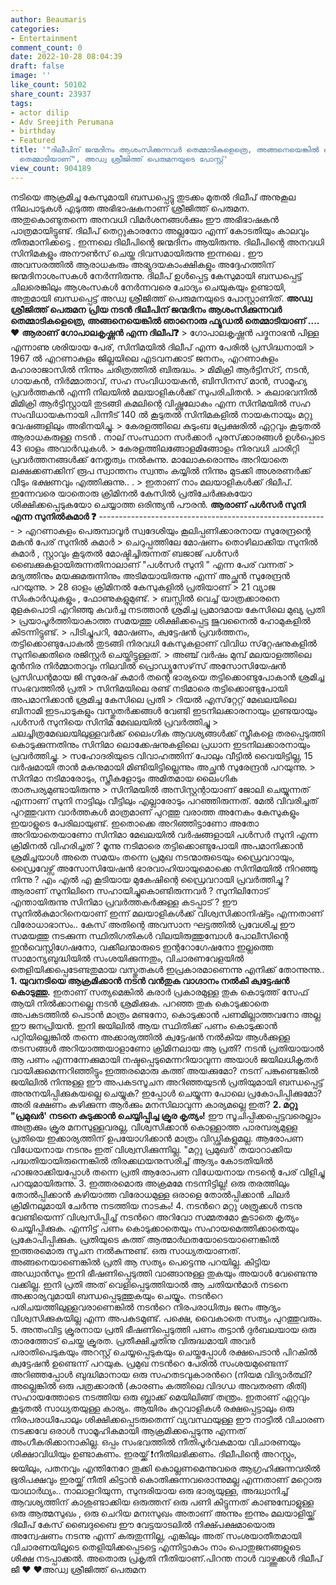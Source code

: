 ```yaml
---
author: Beaumaris
categories:
- Entertainment
comment_count: 0
date: 2022-10-28 08:04:39
draft: false
image: ''
like_count: 50102
share_count: 23937
tags:
- actor dilip
- Adv Sreejith Perumana
- birthday
- Featured
title: '"ദിലീപിന് ജന്മദിനം ആശംസിക്കുന്നവർ തെമ്മാടികളെത്രെ, അങ്ങനെയെങ്കിൽ ഞാനൊരു ഫ്യൂഡൽ
  തെമ്മാടിയാണ്", അഡ്വ ശ്രീജിത്ത് പെരുമനയുടെ പോസ്റ്റ്'
view_count: 904189
---
```


നടിയെ ആക്രമിച്ച കേസുമായി ബന്ധപ്പെട്ടു തുടക്കം മുതൽ ദിലീപ് അനുകൂല നിലപാടുകൾ എടുത്ത അഭിഭാഷകനാണ് ശ്രീജിത്ത് പെരുമന. അതുകൊണ്ടുതന്നെ അനവധി വിമർശനങ്ങൾക്കും ഈ അഭിഭാഷകൻ പാത്രമായിട്ടുണ്ട്. ദിലീപ് തെറ്റുകാരനോ അല്ലയോ എന്ന് കോടതിയും കാലവും തീരുമാനിക്കട്ടെ . ഇന്നലെ ദിലീപിന്റെ ജന്മദിനം ആയിരുന്നു. ദിലീപിന്റെ അനവധി സിനിമകളും അനൗൺസ് ചെയ്ത ദിവസമായിരുന്നു ഇന്നലെ . ഈ അവസരത്തിൽ ആരാധകരും അഭ്യുദയകാംക്ഷികളും അദ്ദേഹത്തിന് ജന്മദിനാശംസകൾ നേർന്നിരുന്നു. ദിലീപ് ഉൾപ്പെട്ട കേസുമായി ബന്ധപ്പെട്ട് ചിലരെങ്കിലും ആശംസകൾ നേർന്നവരെ ചോദ്യം ചെയുകയും ഉണ്ടായി, അതുമായി ബന്ധപ്പെട്ട് അഡ്വ ശ്രീജിത്ത് പെരുമനയുടെ പോസ്റ്റാണിത്. **അഡ്വ ശ്രീജിത്ത് പെരുമന** **പ്രിയ നടൻ ദിലീപിന് ജന്മദിനം ആശംസിക്കുന്നവർ തെമ്മാടികളെത്രെ, അങ്ങനെയെങ്കിൽ ഞാനൊരു ഫ്യൂഡൽ തെമ്മാടിയാണ് .... ❤️** **ആരാണ് ഗോപാലകൃഷ്ണൻ എന്ന ദിലീപ്❓️** > ഗോപാലകൃഷ്ണൻ പദ്മനാഭൻ പിള്ള എന്നാണു ശരിയായ പേര്, സിനിമയിൽ ദിലീപ് എന്ന പേരിൽ പ്രസിദ്ധനായി > 1967 ൽ എറണാകുളം ജില്ലയിലെ എടവനക്കാട് ജനനം, എറണാകുളം മഹാരാജാസിൽ നിന്നും ചരിത്രത്തിൽ ബിരുദ്ധം. > മിമിക്രി ആർട്ടിസ്റ്, നടൻ, ഗായകൻ, നിർമ്മാതാവ്, സഹ സംവിധായകൻ, ബിസിനസ് മാൻ, സാമൂഹ്യ പ്രവർത്തകൻ എന്നീ നിലയിൽ മലയാളികൾക്ക് സുപരിചിതൻ. > കലാഭവനിൽ മിമിക്രി ആർട്ടിസ്റ്റായി തുടങ്ങി കമലിന്റെ വിഷ്ണുലോകം എന്ന സിനിമയിൽ സഹ സംവിധായകനായി പിന്നീട് 140 ൽ കൂടുതൽ സിനിമകളിൽ നായകനായും മറ്റു വേഷങ്ങളിലും അഭിനയിച്ചു. > കേരളത്തിലെ കുടുംബ പ്രേക്ഷരിൽ ഏറ്റവും കൂടുതൽ ആരാധകരുള്ള നടൻ . നാല് സംസ്ഥാന സർക്കാർ പുരസ്‌ക്കാരങ്ങൾ ഉൾപ്പെടെ 43 ഓളം അവാർഡുകൾ. > കേരളത്തിലങ്ങോളമിങ്ങോളം നിരവധി ചാരിറ്റി പ്രവർത്തനങ്ങൾക്ക് നേതൃത്വം നൽകുന്നു. മാലോകരൊന്നും അറിയാതെ ലക്ഷക്കണക്കിന് രൂപ സ്വാന്തനം സ്വന്തം കയ്യിൽ നിന്നും മുടക്കി അശരണർക്ക് വീടും ഭക്ഷണവും എത്തിക്കുന്നു.. . > ഇതാണ് നാം മലയാളികൾക്ക് ദിലീപ്. ഇന്നേവരെ യാതൊരു ക്രിമിനൽ കേസിൽ പ്രതിചേർക്കുകയോ ശിക്ഷിക്കപ്പെടുകയോ ചെയ്യാത്ത ഒരിന്ത്യൻ പൗരൻ. **ആരാണ് പൾസർ സുനി എന്ന സുനിൽകുമാർ ❓️** \--------------------------------------------------------- > എറണാകുളം പെരുമ്പാവൂർ സ്വദേശിയും കൂലിപ്പണിക്കാരനായ സുരേന്ദ്രന്റെ മകൻ പേര് സുനിൽ കുമാർ > ചെറുപ്പത്തിലേ മോഷണം തൊഴിലാക്കിയ സുനിൽ കുമാർ , സ്റ്റാവും കൂടുതൽ മോഷ്ടിച്ചിരുന്നത് ബജാജ് പൾസർ ബൈക്കുകളായിരുന്നതിനാലാണ് "പൾസർ സുനി " എന്ന പേര് വന്നത് > മദ്യത്തിനും മയക്കുമരുന്നിനും അടിമയായിരുന്നു എന്ന് അച്ഛൻ സുരേന്ദ്രൻ പറയുന്നു. > 28 ഓളം ക്രിമിനൽ കേസുകളിൽ പ്രതിയാണ് > 21 വ്യാജ സിംകാർഡുകളും , ഫോണുകളുമുണ്ട്. > ബസ്സിൽ വെച്ച് യാത്രക്കാരനെ മുളകുപൊടി എറിഞ്ഞു കവർച്ച നടത്താൻ ശ്രമിച്ച പ്രമാദമായ കേസിലെ മുഖ്യ പ്രതി > പ്രയാപൂർത്തിയാകാത്ത സമയത്തു ശിക്ഷിക്കപ്പെട്ട ജുവനൈൽ ഹോമുകളിൽ കിടന്നിട്ടുണ്ട്. > പിടിച്ചുപറി, മോഷണം, ക്വട്ടേഷന്‍ പ്രവര്‍ത്തനം, തട്ടിക്കൊണ്ടുപോകൽ തുടങ്ങി നിരവധി കേസുകളാണ് വിവിധ സ്‌റ്റേഷനുകളില്‍ സുനിക്കെതിരെ രജിസ്റ്റര്‍ ചെയ്തിട്ടുള്ളത്. > അഞ്ച് വര്‍ഷം മുമ്പ് മലയാളത്തിലെ മുന്‍നിര നിര്‍മ്മാതാവും നിലവില്‍ പ്രൊഡ്യൂസേഴ്‌സ് അസോസിയേഷന്‍ പ്രസിഡന്റമായ ജി സുരേഷ് കുമാര്‍ തന്റെ ഭാര്യയെ തട്ടിക്കൊണ്ടുപോകാന്‍ ശ്രമിച്ച സംഭവത്തില്‍ പ്രതി > സിനിമയിലെ രണ്ട് നടിമാരെ തട്ടിക്കൊണ്ടുപോയി അപമാനിക്കാൻ ശ്രമിച്ച കേസിലെ പ്രതി > റിയല്‍ എസ്‌റ്റേറ്റ് മേഖലയിലെ ബിനാമി ഇടപാടുകളും വസ്തുതര്‍ക്കങ്ങള്‍ വേണ്ടി ഇടനിലക്കാരനായും ഗുണ്ടയായും പള്‍സര്‍ സുനിയെ സിനിമ മേഖലയിൽ പ്രവർത്തിച്ചു > ചലച്ചിത്രമേഖലയിലുള്ളവര്‍ക്ക് ലൈംഗിക ആവശ്യങ്ങള്‍ക്ക് സ്ത്രീകളെ തരപ്പെടുത്തി കൊടുക്കുന്നതിനും സിനിമാ ലൊക്കേഷനുകളിലെ പ്രധാന ഇടനിലക്കാരനായും പ്രവർത്തിച്ചു. > സഹോദരിയുടെ വിവാഹത്തിന് പോലും വീട്ടിൽ വൈയിട്ടില്ല, 15 വര്‍ഷമായി താന്‍ മകനുമായി മിണ്ടിയിട്ടില്ലെന്നും അച്ഛൻ സുരേന്ദ്രന്‍ പറയുന്നു. > സിനിമാ നടിമാരോടും, സ്ത്രീകളോടും അമിതമായ ലൈംഗിക താത്പര്യമുണ്ടായിരുന്നു > സിനിമയില്‍ അസിസ്റ്റന്റായാണ് ജോലി ചെയ്യുന്നത് എന്നാണ് സുനി നാട്ടിലും വീട്ടിലും എല്ലാരോടും പറഞ്ഞിരുന്നത്. മേൽ വിവരിച്ചത് പുറത്തുവന്ന വാർത്തകൾ മാത്രമാണ് പുറത്തു വരാത്ത അനേകം കേസുകളും ഇയാളുടെ പേരിലായുണ്ട്. ഇതൊക്കെ അറിഞ്ഞിട്ടാണോ അതോ അറിയാതെയാണോ സിനിമാ മേഖലയിൽ വർഷങ്ങളായി പൾസർ സുനി എന്ന ക്രിമിനൽ വിഹരിച്ചത് ? മൂന്നു നടിമാരെ തട്ടിക്കൊണ്ടുപോയി അപമാനിക്കാൻ ശ്രമിച്ചയാൾ അതെ സമയം തന്നെ പ്രമുഖ നടന്മാരുടെയും ഡ്രൈവറായും, ഡ്രൈവേഴ്സ് അസോസിയേഷൻ ഭാരവാഹിയായുമൊക്കെ സിനിമയിൽ നിറഞ്ഞു നിന്നു ? എം എൽ എ കൂടിയായ മുകേഷിന്റെ ഡ്രൈവറായി പ്രവർത്തിച്ചു ? ആരാണ് സുനിലിനെ സഹായിച്ചുകൊണ്ടിരുന്നവർ ? സുനിലിനോട് എന്തായിരുന്നു സിനിമാ പ്രവർത്തകർക്കുള്ള കടപ്പാട് ? ഈ സുനിൽകുമാറിനെയാണ് ഇന്ന് മലയാളികൾക്ക് വിശ്വസിക്കാനിഷ്ട്ടം എന്നതാണ് വിരോധാഭാസം.. കേസ് അതിന്റെ അവസാന ഘട്ടത്തിൽ പ്രവേശിച്ച ഈ സമയത്തു നടക്കുന്ന സ്ഥിതിഗതികൾ വിലയിരുത്തുമ്പോൾ പോലീസിന്റെ ഇൻവെസ്റ്റിഗേഷനോ, വക്കീലന്മാരുടെ ഇന്ററോഗേഷനോ ഇല്ലത്തെ സാമാന്യബുദ്ധിയിൽ സംശയിക്കുന്നതും, വിചാരണവേളയിൽ തെളിയിക്കപ്പെടേണ്ടതുമായ വസ്തുതകൾ ഇപ്രകാരമാണെന്നു എനിക്ക് തോന്നുന്നു.. **1\. യുവനടിയെ ആക്രമിക്കാൻ നടൻ വൻതുക വാഗ്ദാനം നൽകി ക്വട്ടേഷൻ കൊടുത്തു.** ഇതാണ് സത്യമെങ്കിൽ കരാർ പ്രകാരമുള്ള തുക കൊടുത്ത് സേഫ് ആയി നിൽക്കാനല്ലെ നടൻ ശ്രമിക്കുക. പറഞ്ഞ തുക കൊടുക്കാതെ അപകടത്തിൽ പെടാൻ മാത്രം മണ്ടനോ, കൊടുക്കാൻ പണമില്ലാത്തവനോ അല്ല ഈ ജനപ്രിയൻ. ഇനി ജയിലിൽ ആയ സ്ഥിതിക്ക് പണം കൊടുക്കാൻ പറ്റിയില്ലെങ്കിൽ തന്നെ അക്കാര്യത്തിൽ ക്വട്ടേഷൻ നൽകിയ ആൾക്കുള്ള തടസങ്ങൾ അറിയാത്തയാളാണോ ക്രിമിനലായ ആ പ്രതി? നടൻ പ്രതിയായാൽ ആ പണം എന്നന്നേക്കുമായി നഷ്ടപ്പെടുമെന്നറിയാവുന്ന അയാൾ ജയിലധികൃതർ വായിക്കുമെന്നറിഞ്ഞിട്ടും ഇത്തരമൊരു കത്ത് അയക്കുമോ? നടന് പങ്കുണ്ടെങ്കിൽ ജയിലിൽ നിന്നുള്ള ഈ അപകടസൂചന അറിഞ്ഞയുടൻ പ്രതിയുമായി ബന്ധപ്പെട്ട് അനുനയിപ്പിക്കുകയല്ലെ ചെയ്യുക? ഇപ്പോൾ ചെയ്യുന്ന പോലെ പ്രകോപിപ്പിക്കുമോ? അരി ഭക്ഷണം കഴിക്കുന്ന ആർക്കും മനസിലാവുന്ന കാര്യമല്ലെ ഇത്? **2\. മറ്റു "പ്രമുഖർ' നടനെ കുടുക്കാൻ ചെയ്യിപ്പിച്ച ക്രൂര കൃത്യം!** ഈ സൂചിപ്പിക്കപ്പെട്ടവരെല്ലാം അത്രക്കും ക്രൂര മനസുള്ളവരല്ല, വിശ്വസിക്കാൻ കൊള്ളാത്ത പാരമ്പര്യമുള്ള പ്രതിയെ ഇക്കാര്യത്തിന് ഉപയോഗിക്കാൻ മാത്രം വിഡ്ഢികളുമല്ല. ആരോപണ വിധേയനായ നടനും ഇത് വിശ്വസിക്കുന്നില്ല. "മറ്റു പ്രമുഖർ' തയാറാക്കിയ പദ്ധതിയായിരുന്നെങ്കിൽ തിരക്കഥയനുസരിച്ച് ആദ്യം കോടതിയിൽ ഹാജരാക്കിയപ്പോൾ തന്നെ പ്രതി ആരോപണ വിധേയനായ നടന്റെ പേര് വിളിച്ചു പറയുമായിരുന്നു. 3\. ഇത്തരമൊരു അക്രമമേ നടന്നിട്ടില്ല! ഒരു തരത്തിലും തോൽപ്പിക്കാൻ കഴിയാത്ത വിരോധമുള്ള ഒരാളെ തോൽപ്പിക്കാൻ ചിലർ ക്രിമിനലുമായി ചേർന്നു നടത്തിയ നാടകം! 4\. നടന്‍റെ മറ്റു ശത്രുക്കൾ നടനു വേണ്ടിയെന്ന് വിശ്വസിപ്പിച്ച് നടന്‍റെ അറിവോ സമ്മതമോ കൂടാതെ കൃത്യം ചെയ്യിപ്പിക്കുക. എന്നിട്ട് പണം കൊടുക്കാതെയും സഹായമെത്തിക്കാതെയും പ്രകോപിപ്പിക്കുക. പ്രതിയുടെ കത്ത് ആത്മാർഥതയോടെയാണെങ്കിൽ ഇത്തരമൊരു സൂചന നൽകുന്നുണ്ട്. ഒരു സാധ്യതയാണത്. അങ്ങനെയാണെങ്കിൽ പ്രതി ആ സത്യം പെട്ടെന്നു പറയില്ല. കിട്ടിയ അഡ്വാൻസും ഇനി ഭീഷണിപ്പെടുത്തി വാങ്ങാനുള്ള തുകയും അയാൾ വേണ്ടെന്നു വക്കില്ല. ഇനി പ്രതി അത് വെളിപ്പെടുത്തിയാൽ ആ ചതിയൻമാർ നടനെ അക്കാര്യവുമായി ബന്ധപ്പെടുത്തുകയും ചെയ്യും. നടന്‍റെ പരിചയത്തിലുള്ളവരാണെങ്കിൽ നടന്‍റെ നിരപരാധിത്വം ജനം ആദ്യം വിശ്വസിക്കുകയില്ല എന്ന അപകടമുണ്ട്. പക്ഷെ, വൈകാതെ സത്യം പുറത്തുവരും. 5\. അന്തംവിട്ട ക്രൂരനായ പ്രതി ഭീഷണിപ്പെടുത്തി പണം തട്ടാൻ ദുർബലയായ ഒരു താരത്തോട് ചെയ്ത ക്രൂരത. പ്രതീക്ഷിച്ചതിനു വിരുദ്ധമായി അവർ പരാതിപെടുകയും അറസ്റ്റ് ചെയ്യപ്പെടുകയും ചെയ്തപ്പോൾ രക്ഷപെടാൻ പിറകിൽ ക്വട്ടേഷൻ ഉണ്ടെന്ന് പറയുക. പ്രമുഖ നടന്‍റെ പേരിൽ സംശയമുണ്ടെന്ന് അറിഞ്ഞപ്പോൾ ബുദ്ധിമാനായ ഒരു സഹതടവുകാരന്‍റെ (നിയമ വിദ്യാർത്ഥി? അല്ലെങ്കിൽ ഒരു പത്രക്കാരൻ (കാരണം കത്തിലെ വിദഗ്ധ അവതരണ രീതി) സഹായത്തോടെ നടത്തിയ ഒരു ബ്ലാക്ക് മെയിലിങ്ങ് തന്ത്രം. ഇതാണ് ഏറ്റവും കൂടുതൽ സാധ്യതയുള്ള കാര്യം. ആയിരം കുറ്റവാളികൾ രക്ഷപ്പെട്ടാലും ഒരു നിരപരാധിപോലും ശിക്ഷിക്കപ്പെടരുതെന്ന് വ്യവസ്ഥയുള്ള ഈ നാട്ടിൽ വിചാരണ നടക്കവേ ഒരാൾ സാമൂഹികമായി ആക്രമിക്കപ്പെടുന്നു എന്നത് അംഗീകരിക്കാനാകില്ല. ഒപ്പം സംഭവത്തിൽ നീതിപൂർവകമായ വിചാരണയും ശിക്ഷാവിധിയും ഉണ്ടാകണം. ഇരയ്ക്ക് ❗️നീതിലഭിക്കണം. ദിലീപിന്റെ അറസ്റ്റും, ജയിലും, പതനവും എന്തിനേറേ തൂക്കി കൊല്ലണമെന്നുവരെ ആഗ്രഹിക്കുന്നവരിൽ ഭൂരിപക്ഷവും ഇരയ്ക്ക് നീതി കിട്ടാൻ കൊതിക്കുന്നവരൊന്നുമല്ല എന്നതാണ് മറ്റൊരു യാഥാർഥ്യം.. നാലാളറിയുന്ന, സുന്ദരിയായ ഒരു ഭാര്യയുള്ള, അദ്ധ്വാനിച്ച് ആവശ്യത്തിന് കാശുണ്ടാക്കിയ ഒരുത്തന് ഒരു പണി കിട്ടുന്നത് കാണുമ്പോളുള്ള ഒരു ആത്മസുഖം , ഒരു ചെറിയ മനഃസുഖം അതാണ് അന്നും ഇന്നും മലയാളിയ്ക്ക് ദിലീപ് കേസ് ബൈദുബൈ ഈ വേട്ടയാടലിൽ നിക്ഷ്പക്ഷമായൊരു അന്വേഷണം നടന്നു എന്ന് കരുതുന്നില്ല, എങ്കിലും അത് സംശയാതീതമായി വിചാരണയിലൂടെ തെളിയിക്കപ്പെടട്ടെ എന്നിട്ടാകാം നാം പൊതുജനങ്ങളുടെ ശിക്ഷ നടപ്പാക്കൽ. അതൊരു പ്രകൃതി നീതിയാണ്.പിറന്ത നാൾ വാഴ്ത്തുക്കൾ ദിലീപ് ജീ ❤️ ❤️അഡ്വ ശ്രീജിത്ത് പെരുമന